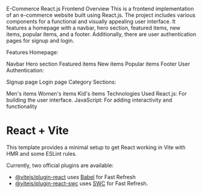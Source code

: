 E-Commerce React.js Frontend
Overview
This is a frontend implementation of an e-commerce website built using React.js. The project includes various components for a functional and visually appealing user interface. It features a homepage with a navbar, hero section, featured items, new items, popular items, and a footer. Additionally, there are user authentication pages for signup and login.

Features
Homepage:

Navbar
Hero section
Featured items
New items
Popular items
Footer
User Authentication:

Signup page
Login page
Category Sections:

Men's items
Women's items
Kid's items
Technologies Used React.js: For building the user interface. JavaScript: For adding interactivity and functionality

# React + Vite

This template provides a minimal setup to get React working in Vite with HMR and some ESLint rules.

Currently, two official plugins are available:

- [@vitejs/plugin-react](https://github.com/vitejs/vite-plugin-react/blob/main/packages/plugin-react/README.md) uses [Babel](https://babeljs.io/) for Fast Refresh
- [@vitejs/plugin-react-swc](https://github.com/vitejs/vite-plugin-react-swc) uses [SWC](https://swc.rs/) for Fast Refresh.


